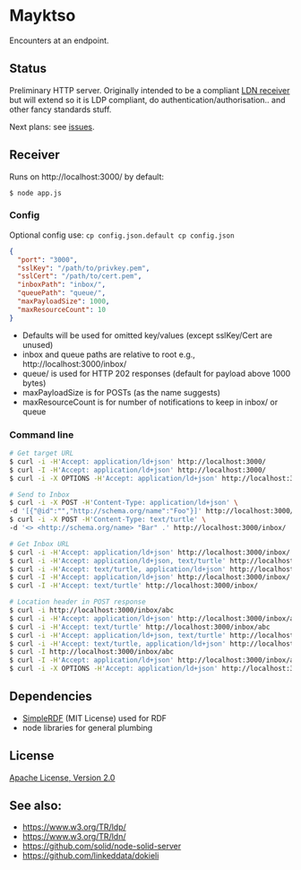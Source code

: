 # Mayktso
Encounters at an endpoint.

## Status
Preliminary HTTP server. Originally intended to be a compliant
[LDN receiver](https://www.w3.org/TR/ldn#receiving) but will extend so it is LDP
compliant, do authentication/authorisation.. and other fancy standards stuff.

Next plans: see [issues](https://github.com/csarven/mayktso/issues).

## Receiver
Runs on http://localhost:3000/ by default:

```
$ node app.js
```

### Config
Optional config use: `cp config.json.default cp config.json`
```json
{
  "port": "3000",
  "sslKey": "/path/to/privkey.pem",
  "sslCert": "/path/to/cert.pem",
  "inboxPath": "inbox/",
  "queuePath": "queue/",
  "maxPayloadSize": 1000,
  "maxResourceCount": 10
}
```

* Defaults will be used for omitted key/values (except sslKey/Cert are unused)
* inbox and queue paths are relative to root e.g., http://localhost:3000/inbox/
* queue/ is used for HTTP 202 responses (default for payload above 1000 bytes)
* maxPayloadSize is for POSTs (as the name suggests)
* maxResourceCount is for number of notifications to keep in inbox/ or queue

### Command line
```bash
# Get target URL
$ curl -i -H'Accept: application/ld+json' http://localhost:3000/
$ curl -I -H'Accept: application/ld+json' http://localhost:3000/
$ curl -i -X OPTIONS -H'Accept: application/ld+json' http://localhost:3000/

# Send to Inbox
$ curl -i -X POST -H'Content-Type: application/ld+json' \
-d '[{"@id":"","http://schema.org/name":"Foo"}]' http://localhost:3000/inbox/
$ curl -i -X POST -H'Content-Type: text/turtle' \
-d '<> <http://schema.org/name> "Bar" .' http://localhost:3000/inbox/

# Get Inbox URL
$ curl -i -H'Accept: application/ld+json' http://localhost:3000/inbox/
$ curl -i -H'Accept: application/ld+json, text/turtle' http://localhost:3000/inbox/
$ curl -i -H'Accept: text/turtle, application/ld+json' http://localhost:3000/inbox/
$ curl -I -H'Accept: application/ld+json' http://localhost:3000/inbox/
$ curl -I -H'Accept: text/turtle' http://localhost:3000/inbox/

# Location header in POST response
$ curl -i http://localhost:3000/inbox/abc
$ curl -i -H'Accept: application/ld+json' http://localhost:3000/inbox/abc
$ curl -i -H'Accept: text/turtle' http://localhost:3000/inbox/abc
$ curl -i -H'Accept: application/ld+json, text/turtle' http://localhost:3000/inbox/abc
$ curl -i -H'Accept: text/turtle, application/ld+json' http://localhost:3000/inbox/abc
$ curl -I http://localhost:3000/inbox/abc
$ curl -I -H'Accept: application/ld+json' http://localhost:3000/inbox/abc
$ curl -i -X OPTIONS -H'Accept: application/ld+json' http://localhost:3000/inbox/abc
```

## Dependencies
* [SimpleRDF](https://github.com/simplerdf/simplerdf) (MIT License) used for RDF
* node libraries for general plumbing

## License
[Apache License, Version 2.0](http://www.apache.org/licenses/LICENSE-2.0)

## See also:
* https://www.w3.org/TR/ldp/
* https://www.w3.org/TR/ldn/
* https://github.com/solid/node-solid-server
* https://github.com/linkeddata/dokieli
